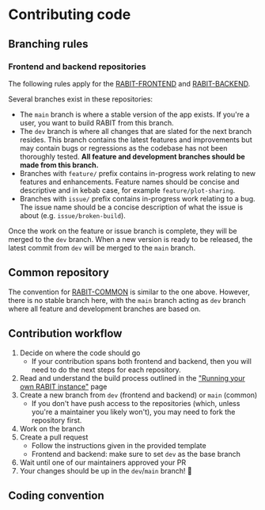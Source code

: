 # Contributing code

## Branching rules

### Frontend and backend repositories

The following rules apply for the [RABIT-FRONTEND](https://github.com/FIT3170-FY-Project-7/RABIT-FRONTEND) and [RABIT-BACKEND](https://github.com/FIT3170-FY-Project-7/RABIT-BACKEND).

Several branches exist in these repositories:

- The `main` branch is where a stable version of the app exists. If you're a user, you want to build RABIT from this branch.
- The `dev` branch is where all changes that are slated for the next branch resides. This branch contains the latest features and improvements but may contain bugs or regressions as the codebase has not been thoroughly tested. **All feature and development branches should be made from this branch.**
- Branches with `feature/` prefix contains in-progress work relating to new features and enhancements. Feature names should be concise and descriptive and in kebab case, for example `feature/plot-sharing`.
- Branches with `issue/` prefix contains in-progress work relating to a bug. The issue name should be a concise description of what the issue is about (e.g. `issue/broken-build`).

Once the work on the feature or issue branch is complete, they will be merged to the `dev` branch. When a new version is ready to be released, the latest commit from `dev` will be merged to the `main` branch.

## Common repository

The convention for [RABIT-COMMON](https://github.com/FIT3170-FY-Project-7/RABIT-COMMON) is similar to the one above. However, there is no stable branch here, with the `main` branch acting as `dev` branch where all feature and development branches are based on.

## Contribution workflow

1. Decide on where the code should go
   - If your contribution spans both frontend and backend, then you will need to do the next steps for each repository.
2. Read and understand the build process outlined in the ["Running your own RABIT instance"](/admin-guide/running-your-own-instance.md) page
3. Create a new branch from `dev` (frontend and backend) or `main` (common)
   - If you don't have push access to the repositories (which, unless you're a maintainer you likely won't), you may need to fork the repository first.
4. Work on the branch
5. Create a pull request
   - Follow the instructions given in the provided template
   - Frontend and backend: make sure to set `dev` as the base branch
6. Wait until one of our maintainers approved your PR
7. Your changes should be up in the `dev`/`main` branch! 🥳

## Coding convention
